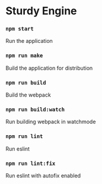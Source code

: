 # Sturdy Engine

### `npm start`

Run the application

### `npm run make`

Build the application for distribution

### `npm run build`

Build the webpack

### `npm run build:watch`

Run building webpack in watchmode

### `npm run lint`

Run eslint

### `npm run lint:fix`

Run eslint with autofix enabled

